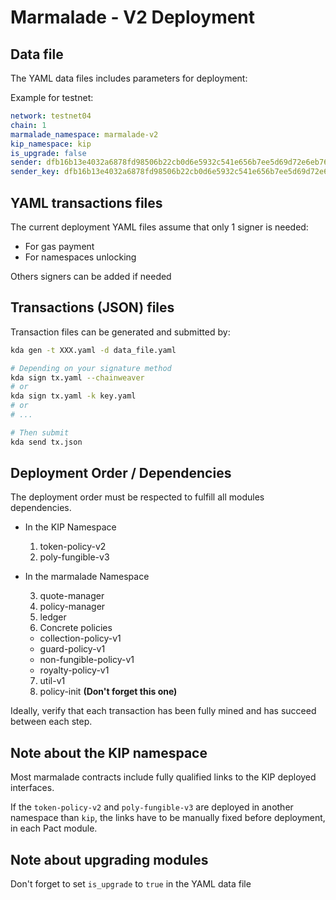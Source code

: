 # Marmalade - V2 Deployment

## Data file
The YAML data files includes parameters for deployment:

Example for testnet:
```yaml
network: testnet04
chain: 1
marmalade_namespace: marmalade-v2
kip_namespace: kip
is_upgrade: false
sender: dfb16b13e4032a6878fd98506b22cb0d6e5932c541e656b7ee5d69d72e6eb76e
sender_key: dfb16b13e4032a6878fd98506b22cb0d6e5932c541e656b7ee5d69d72e6eb76e
```

## YAML transactions files

The current deployment YAML files assume that only 1 signer is needed:
  - For gas payment
  - For namespaces unlocking

Others signers can be added if needed

## Transactions (JSON) files

Transaction files can be generated and submitted by:

```sh
kda gen -t XXX.yaml -d data_file.yaml

# Depending on your signature method
kda sign tx.yaml --chainweaver
# or
kda sign tx.yaml -k key.yaml
# or
# ...

# Then submit
kda send tx.json
```


## Deployment Order / Dependencies

The deployment order must be respected to fulfill all modules dependencies.

* In the KIP Namespace
  
  1. token-policy-v2
  2. poly-fungible-v3

* In the marmalade Namespace
  
  3. quote-manager
  4. policy-manager
  5. ledger
  6. Concrete policies
    * collection-policy-v1
    * guard-policy-v1
    * non-fungible-policy-v1
    * royalty-policy-v1
  7. util-v1
  8. policy-init **(Don't forget this one)**

Ideally, verify that each transaction has been fully mined and has succeed between each step.

## Note about the KIP namespace

Most marmalade contracts include fully qualified links to the KIP deployed interfaces.

If the `token-policy-v2` and `poly-fungible-v3` are deployed in another namespace than `kip`, the links have to be manually fixed before deployment, in each Pact module.

## Note about upgrading modules

Don't forget to set `is_upgrade` to `true` in the YAML data file
